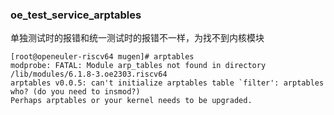 ### oe_test_service_arptables

单独测试时的报错和统一测试时的报错不一样，为找不到内核模块

```
[root@openeuler-riscv64 mugen]# arptables
modprobe: FATAL: Module arp_tables not found in directory /lib/modules/6.1.8-3.oe2303.riscv64
arptables v0.0.5: can't initialize arptables table `filter': arptables who? (do you need to insmod?)
Perhaps arptables or your kernel needs to be upgraded.
```

## 